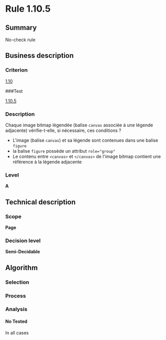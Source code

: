 # Rule 1.10.5

## Summary

No-check rule

## Business description

### Criterion

[1.10](http://references.modernisation.gouv.fr/referentiel-technique-0#crit-1-10)

###Test

[1.10.5](http://references.modernisation.gouv.fr/referentiel-technique-0#test-1-10-5)

### Description

Chaque image bitmap l&eacute;gend&eacute;e (balise `canvas` associ&eacute;e &agrave; une l&eacute;gende adjacente) v&eacute;rifie-t-elle, si n&eacute;cessaire, ces conditions ? 
 
 * L'image (balise `canvas`) et sa l&eacute;gende sont contenues dans une balise `figure` 
 * la balise `figure` poss&egrave;de un attribut `role="group"` 
 * Le contenu entre `<canvas>` et `</canvas>` de l'image bitmap contient une r&eacute;f&eacute;rence &agrave; la l&eacute;gende adjacente 


### Level

**A**

## Technical description

### Scope

**Page**

### Decision level

**Semi-Decidable**

## Algorithm

### Selection

### Process

### Analysis

#### No Tested 

In all cases
